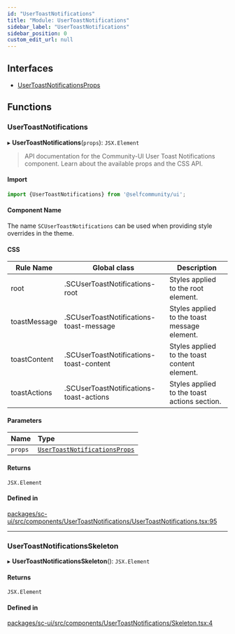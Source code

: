 ```yaml
---
id: "UserToastNotifications"
title: "Module: UserToastNotifications"
sidebar_label: "UserToastNotifications"
sidebar_position: 0
custom_edit_url: null
---
```


## Interfaces

- [UserToastNotificationsProps](../interfaces/UserToastNotifications.UserToastNotificationsProps)

## Functions

### UserToastNotifications

▸ **UserToastNotifications**(`props`): `JSX.Element`

> API documentation for the Community-UI User Toast Notifications component. Learn about the available props and the CSS API.

#### Import

```jsx
import {UserToastNotifications} from '@selfcommunity/ui';
```

#### Component Name

The name `SCUserToastNotifications` can be used when providing style overrides in the theme.

#### CSS

|Rule Name|Global class|Description|
|---|---|---|
|root|.SCUserToastNotifications-root|Styles applied to the root element.|
|toastMessage|.SCUserToastNotifications-toast-message|Styles applied to the toast message element.|
|toastContent|.SCUserToastNotifications-toast-content|Styles applied to the toast content element.|
|toastActions|.SCUserToastNotifications-toast-actions|Styles applied to the toast actions section.|

#### Parameters

| Name | Type |
| :------ | :------ |
| `props` | [`UserToastNotificationsProps`](../interfaces/UserToastNotifications.UserToastNotificationsProps) |

#### Returns

`JSX.Element`

#### Defined in

[packages/sc-ui/src/components/UserToastNotifications/UserToastNotifications.tsx:95](https://github.com/selfcommunity/community-ui/blob/009afd8/packages/sc-ui/src/components/UserToastNotifications/UserToastNotifications.tsx#L95)

___

### UserToastNotificationsSkeleton

▸ **UserToastNotificationsSkeleton**(): `JSX.Element`

#### Returns

`JSX.Element`

#### Defined in

[packages/sc-ui/src/components/UserToastNotifications/Skeleton.tsx:4](https://github.com/selfcommunity/community-ui/blob/009afd8/packages/sc-ui/src/components/UserToastNotifications/Skeleton.tsx#L4)
